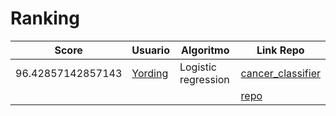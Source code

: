 # Ranking
| Score| Usuario |Algoritmo | Link Repo |
| - | - | - | - |
| 96.42857142857143 | [Yording](https://github.com/Yording) | Logistic regression | [cancer_classifier](https://github.com/Yording/cancer_classifier) |
|  | [](https://github.com/{user}) |  | [repo](https://github.com/{user}/.....) |


